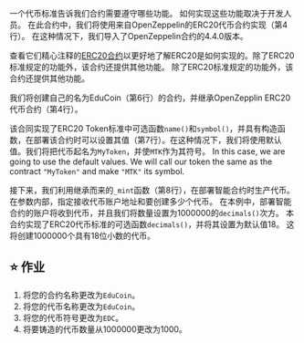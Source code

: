 一个代币标准告诉我们合约需要遵守哪些功能。 如何实现这些功能取决于开发人员。 在此合约中，我们将使用来自OpenZeppelin的ERC20代币合约实现（第4行）。 在这种情况下，我们导入了OpenZeppelin合约的4.4.0版本。

查看它们精心注释的<a href="https://github.com/OpenZeppelin/openzeppelin-contracts/blob/master/contracts/token/ERC20/ERC20.sol" target="_blank">ERC20合约</a>以更好地了解ERC20是如何实现的。除了ERC20标准规定的功能外，该合约还提供其他功能。 除了ERC20标准规定的功能外，该合约还提供其他功能。

我们将创建自己的名为EduCoin（第6行）的合约，并继承OpenZepplin ERC20代币合约（第4行）。

该合同实现了ERC20 Token标准中可选函数`name()`和`symbol()`，并具有构造函数，在部署该合约时可以设置其值（第7行）。在这种情况下，我们将使用默认值。我们将把代币起名为`MyToken`，并使`MTK`作为其符号。
In this case, we are going to use the default values. We will call our token the same as the contract `"MyToken"` and make `"MTK"` its symbol.

接下来，我们利用继承而来的`_mint`函数（第8行），在部署智能合约时生产代币。 在参数内部，指定接收代币账户地址和要创建多少个代币。
在本例中，部署智能合约的账户将收到代币，并且我们将数量设置为1000000的`decimals()`次方。 本合约实现了ERC20代币标准的可选函数`decimals()`，并将其设置为默认值18。 这将创建1000000个具有18位小数的代币。

## ⭐️ 作业

1. 将您的合约名称更改为`EduCoin`。
2. 将您的代币名称更改为`EduCoin`。
3. 将您的代币符号更改为`EDC`。
4. 将要铸造的代币数量从1000000更改为1000。